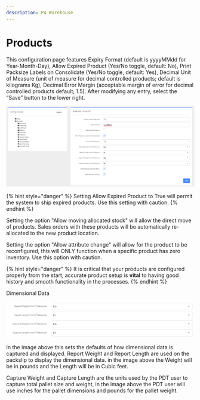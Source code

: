 ```yaml
---
description: P4 Warehouse
---
```


# Products

This configuration page features Expiry Format (default is yyyyMMdd for Year-Month-Day), Allow Expired Product (Yes/No toggle, default: No), Print Packsize Labels on Consolidate (Yes/No toggle, default: Yes), Decimal Unit of Measure (unit of measure for decimal controlled products; default is kilograms Kg), Decimal Error Margin (acceptable margin of error for decimal controlled products default; 1.5). After modifying any entry, select the “Save” button to the lower right.

![P4 Warehouse General Product Setup](<../../.gitbook/assets/image (19).png>)

{% hint style="danger" %}
Setting Allow Expired Product to True will permit the system to ship expired products. Use this setting with caution.
{% endhint %}

Setting the option "Allow moving allocated stock" will allow the direct move of products. Sales orders with these products will be automatically re-allocated to the new product location.

Setting the option "Allow attribute change" will allow for the product to be reconfigured, this will ONLY function when a specific product has zero inventory. Use this option with caution.

{% hint style="danger" %}
It is critical that your products are configured properly from the start, accurate product setup is **vital** to having good history and smooth functionality in the processes.
{% endhint %}

Dimensional Data

![P4 Warehouse Dimensional data setup](<../../.gitbook/assets/image (30).png>)

In the image above this sets the defaults of how dimensional data is captured and displayed. Report Weight and Report Length are used on the packslip to display the dimensional data. in the image above the Weight will be in pounds and the Length will be in Cubic feet.

Capture Weight and Capture Length are the units used by the PDT user to capture total pallet size and weight, in the image above the PDT user will use inches for the pallet dimensions and pounds for the pallet weight.
